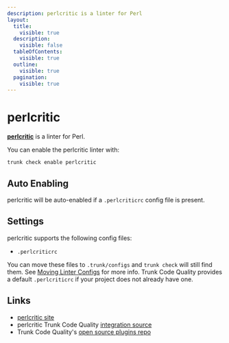 ```yaml
---
description: perlcritic is a linter for Perl
layout:
  title:
    visible: true
  description:
    visible: false
  tableOfContents:
    visible: true
  outline:
    visible: true
  pagination:
    visible: true
---
```


# perlcritic

[**perlcritic**](https://metacpan.org/pod/Perl::Critic) is a linter for Perl.

You can enable the perlcritic linter with:

```shell
trunk check enable perlcritic
```

## Auto Enabling

perlcritic will be auto-enabled if a `.perlcriticrc` config file is present.

## Settings

perlcritic supports the following config files:

* `.perlcriticrc`

You can move these files to `.trunk/configs` and `trunk check` will still find them. See [Moving Linter Configs](broken-reference) for more info. Trunk Code Quality provides a default `.perlcriticrc` if your project does not already have one.

## Links

* [perlcritic site](https://metacpan.org/pod/Perl::Critic)
* perlcritic Trunk Code Quality [integration source](https://github.com/trunk-io/plugins/tree/main/linters/perlcritic)
* Trunk Code Quality's [open source plugins repo](https://github.com/trunk-io/plugins/tree/main)
